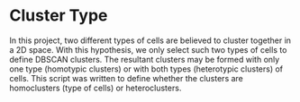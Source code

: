 # Cluster Type
In this project, two different types of cells are believed to cluster together in a 2D space. With this hypothesis, we only select such two types of cells to define DBSCAN clusters. The resultant clusters may be formed with only one type (homotypic clusters) or with both types (heterotypic clusters) of cells. This script was written to define whether the clusters are homoclusters (type of cells) or heteroclusters.     
